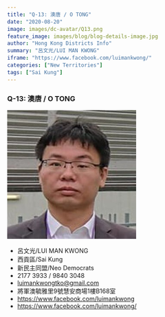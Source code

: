 ```yaml
---
title: "Q-13: 澳唐 / O TONG"
date: "2020-08-20"
image: images/dc-avatar/Q13.png
feature_image: images/blog/blog-details-image.jpg
author: "Hong Kong Districts Info"
summary: "呂文光/LUI MAN KWONG"
iframe: "https://www.facebook.com/luimankwong/"
categories: ["New Territories"]
tags: ["Sai Kung"]
---
```


### Q-13: 澳唐 / O TONG  
![](/images/dc-avatar/Q13.png)  

 - 呂文光/LUI MAN KWONG  
 - 西貢區/Sai Kung  
 - 新民主同盟/Neo Democrats  
 - 2177 3933 / 9840 3048  
 - luimankwongtko@gmail.com  
 - 將軍澳毓雅里9號慧安商場1樓B168室  
 - https://www.facebook.com/luimankwong  
 - https://www.facebook.com/luimankwong/
